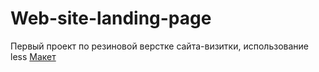 # Web-site-landing-page
Первый проект по резиновой верстке сайта-визитки, использование less 
[Макет](https://github.com/antonkapustin/Infermedica-lending-page/raw/main/assets/photo1629750921.jpeg)
